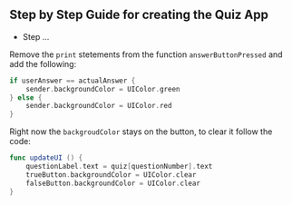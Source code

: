 <h2>Step by Step Guide for creating the Quiz App</h2>

- Step ...

Remove the `print` stetements from the function `answerButtonPressed` and add the following:

```swift
if userAnswer == actualAnswer {
    sender.backgroundColor = UIColor.green
} else {
    sender.backgroundColor = UIColor.red
}
```

Right now the `backgroudColor` stays on the button, to clear it follow the code:

```swift
func updateUI () {
    questionLabel.text = quiz[questionNumber].text
    trueButton.backgroundColor = UIColor.clear
    falseButton.backgroundColor = UIColor.clear
}
```
